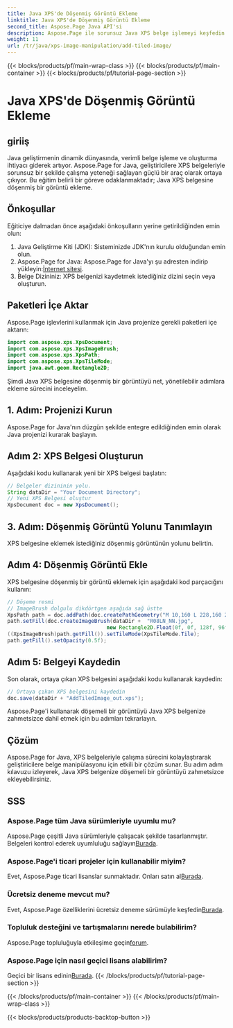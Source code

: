 ```yaml
---
title: Java XPS'de Döşenmiş Görüntü Ekleme
linktitle: Java XPS'de Döşenmiş Görüntü Ekleme
second_title: Aspose.Page Java API'si
description: Aspose.Page ile sorunsuz Java XPS belge işlemeyi keşfedin. Bu adım adım kılavuzu kullanarak döşemeli görüntüleri zahmetsizce eklemeyi öğrenin.
weight: 11
url: /tr/java/xps-image-manipulation/add-tiled-image/
---
```


{{< blocks/products/pf/main-wrap-class >}}
{{< blocks/products/pf/main-container >}}
{{< blocks/products/pf/tutorial-page-section >}}

# Java XPS'de Döşenmiş Görüntü Ekleme

## giriiş
Java geliştirmenin dinamik dünyasında, verimli belge işleme ve oluşturma ihtiyacı giderek artıyor. Aspose.Page for Java, geliştiricilere XPS belgeleriyle sorunsuz bir şekilde çalışma yeteneği sağlayan güçlü bir araç olarak ortaya çıkıyor. Bu eğitim belirli bir göreve odaklanmaktadır; Java XPS belgesine döşenmiş bir görüntü ekleme.
## Önkoşullar
Eğiticiye dalmadan önce aşağıdaki önkoşulların yerine getirildiğinden emin olun:
1. Java Geliştirme Kiti (JDK): Sisteminizde JDK'nın kurulu olduğundan emin olun.
2.  Aspose.Page for Java: Aspose.Page for Java'yı şu adresten indirip yükleyin:[İnternet sitesi](https://releases.aspose.com/page/java/).
3. Belge Dizininiz: XPS belgenizi kaydetmek istediğiniz dizini seçin veya oluşturun.
## Paketleri İçe Aktar
Aspose.Page işlevlerini kullanmak için Java projenize gerekli paketleri içe aktarın:
```java
import com.aspose.xps.XpsDocument;
import com.aspose.xps.XpsImageBrush;
import com.aspose.xps.XpsPath;
import com.aspose.xps.XpsTileMode;
import java.awt.geom.Rectangle2D;
```
Şimdi Java XPS belgesine döşenmiş bir görüntüyü net, yönetilebilir adımlara ekleme sürecini inceleyelim.
## 1. Adım: Projenizi Kurun
Aspose.Page for Java'nın düzgün şekilde entegre edildiğinden emin olarak Java projenizi kurarak başlayın.
## Adım 2: XPS Belgesi Oluşturun
Aşağıdaki kodu kullanarak yeni bir XPS belgesi başlatın:
```java
// Belgeler dizininin yolu.
String dataDir = "Your Document Directory";
// Yeni XPS Belgesi oluştur
XpsDocument doc = new XpsDocument();
```
## 3. Adım: Döşenmiş Görüntü Yolunu Tanımlayın
XPS belgesine eklemek istediğiniz döşenmiş görüntünün yolunu belirtin.
## Adım 4: Döşenmiş Görüntü Ekle
XPS belgesine döşenmiş bir görüntü eklemek için aşağıdaki kod parçacığını kullanın:
```java
// Döşeme resmi
// ImageBrush dolgulu dikdörtgen aşağıda sağ üstte
XpsPath path = doc.addPath(doc.createPathGeometry("M 10,160 L 228,160 228,305 10,305"));
path.setFill(doc.createImageBrush(dataDir +  "R08LN_NN.jpg",
                                new Rectangle2D.Float(0f, 0f, 128f, 96f), new Rectangle2D.Float(0f, 0f, 64f, 48f)));
((XpsImageBrush)path.getFill()).setTileMode(XpsTileMode.Tile);
path.getFill().setOpacity(0.5f);
```
## Adım 5: Belgeyi Kaydedin
Son olarak, ortaya çıkan XPS belgesini aşağıdaki kodu kullanarak kaydedin:
```java
// Ortaya çıkan XPS belgesini kaydedin
doc.save(dataDir + "AddTiledImage_out.xps"); 
```
Aspose.Page'i kullanarak döşemeli bir görüntüyü Java XPS belgenize zahmetsizce dahil etmek için bu adımları tekrarlayın.
## Çözüm
Aspose.Page for Java, XPS belgeleriyle çalışma sürecini kolaylaştırarak geliştiricilere belge manipülasyonu için etkili bir çözüm sunar. Bu adım adım kılavuzu izleyerek, Java XPS belgenize döşemeli bir görüntüyü zahmetsizce ekleyebilirsiniz.

## SSS
### Aspose.Page tüm Java sürümleriyle uyumlu mu?
 Aspose.Page çeşitli Java sürümleriyle çalışacak şekilde tasarlanmıştır. Belgeleri kontrol ederek uyumluluğu sağlayın[Burada](https://reference.aspose.com/page/java/).
### Aspose.Page'i ticari projeler için kullanabilir miyim?
Evet, Aspose.Page ticari lisanslar sunmaktadır. Onları satın al[Burada](https://purchase.aspose.com/buy).
### Ücretsiz deneme mevcut mu?
 Evet, Aspose.Page özelliklerini ücretsiz deneme sürümüyle keşfedin[Burada](https://releases.aspose.com/).
### Topluluk desteğini ve tartışmalarını nerede bulabilirim?
 Aspose.Page topluluğuyla etkileşime geçin[forum](https://forum.aspose.com/c/page/39).
### Aspose.Page için nasıl geçici lisans alabilirim?
 Geçici bir lisans edinin[Burada](https://purchase.aspose.com/temporary-license/).
{{< /blocks/products/pf/tutorial-page-section >}}

{{< /blocks/products/pf/main-container >}}
{{< /blocks/products/pf/main-wrap-class >}}

{{< blocks/products/products-backtop-button >}}
